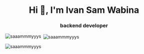 <h1 align="center">Hi 👋, I'm Ivan Sam Wabina</h1>
<h3 align="center">backend developer</h3>

<p align="left">
</p>

<p><img align="left" src="https://github-readme-stats.vercel.app/api/top-langs?username=saaammmyyys&show_icons=true&locale=en&layout=compact" alt="saaammmyyys" /></p>

<p>&nbsp;<img align="center" src="https://github-readme-stats.vercel.app/api?username=saaammmyyys&show_icons=true&locale=en" alt="saaammmyyys" /></p>

<p><img align="center" src="https://github-readme-streak-stats.herokuapp.com/?user=saaammmyyys&" alt="saaammmyyys" /></p>
